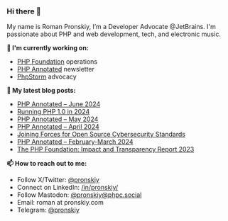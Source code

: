 ### Hi there 👋

My name is Roman Pronskiy, I’m a Developer Advocate @JetBrains. I'm passionate about PHP and web development, tech, and electronic music.

**👷 I'm currently working on:**
- [PHP Foundation](http://thephp.foundation/) operations
- [PHP Annotated](https://info.jetbrains.com/PHP-Annotated-Subscription.html) newsletter
- [PhpStorm](https://jetbrains.com/phpstorm/) advocacy

**📜 My latest blog posts:**
<!-- BLOG-POST-LIST:START -->
- [PHP Annotated – June 2024](https://blog.jetbrains.com/phpstorm/2024/07/php-annotated-june-2024/)
- [Running PHP 1.0 in 2024](https://pronskiy.com/blog/running-php-1-in-2024/)
- [PHP Annotated – May 2024](https://blog.jetbrains.com/phpstorm/2024/06/php-annotated-may-2024/)
- [PHP Annotated – April 2024](https://blog.jetbrains.com/phpstorm/2024/04/php-annotated-april-2024/)
- [Joining Forces for Open Source Cybersecurity Standards](https://thephp.foundation/blog/2024/04/02/open-source-community-cra-compliance-initiative/)
- [PHP Annotated – February-March 2024](https://blog.jetbrains.com/phpstorm/2024/03/php-annotated-february-march-2024/)
- [The PHP Foundation: Impact and Transparency Report 2023](https://thephp.foundation/blog/2024/02/26/transparency-and-impact-report-2023/)
<!-- BLOG-POST-LIST:END -->

**📫 How to reach out to me:**
- Follow X/Twitter: [@pronskiy](https://twitter.com/pronskiy)
- Connect on LinkedIn: [/in/pronskiy/](https://www.linkedin.com/in/pronskiy/)
- Follow Mastodon: [@pronskiy@phpc.social](https://phpc.social/@pronskiy)
- Email: roman at pronskiy.com
- Telegram: [@pronskiy](https://t.me/pronskiy)

<!--
- 💬 Ask me about [PhpStorm](https://www.jetbrains.com/phpstorm/) and PHP.

Here are some ideas to get you started:

- 🔭 I’m currently working on ...
- 🌱 I’m currently learning ...
- 👯 I’m looking to collaborate on ...
- 🤔 I’m looking for help with ...
- 💬 Ask me about ...
- 📫 How to reach me: ...
- 😄 Pronouns: ...
- ⚡ Fun fact: ...
-->
